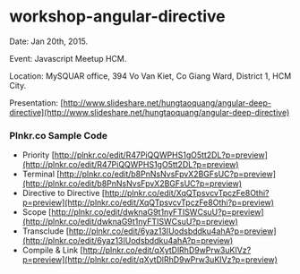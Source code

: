 workshop-angular-directive
==========================

Date: Jan 20th, 2015.

Event: Javascript Meetup HCM.

Location: MySQUAR office, 394 Vo Van Kiet, Co Giang Ward, District 1, HCM City.

Presentation: [http://www.slideshare.net/hungtaoquang/angular-deep-directive](http://www.slideshare.net/hungtaoquang/angular-deep-directive)


### Plnkr.co Sample Code

- Priority [http://plnkr.co/edit/R47PiQQWPHS1gO5tt2DL?p=preview](http://plnkr.co/edit/R47PiQQWPHS1gO5tt2DL?p=preview)
- Terminal [http://plnkr.co/edit/b8PnNsNvsFpvX2BGFsUC?p=preview](http://plnkr.co/edit/b8PnNsNvsFpvX2BGFsUC?p=preview)
- Directive to Directive [http://plnkr.co/edit/XqQTpsvcvTpczFe8Othi?p=preview](http://plnkr.co/edit/XqQTpsvcvTpczFe8Othi?p=preview)
- Scope [http://plnkr.co/edit/dwknaG9t1nyFTISWCsuU?p=preview](http://plnkr.co/edit/dwknaG9t1nyFTISWCsuU?p=preview)
- Transclude [http://plnkr.co/edit/6yaz13IUodsbddku4ahA?p=preview](http://plnkr.co/edit/6yaz13IUodsbddku4ahA?p=preview)
- Compile & Link [http://plnkr.co/edit/qXytDlRhD9wPrw3uKIVz?p=preview](http://plnkr.co/edit/qXytDlRhD9wPrw3uKIVz?p=preview)

